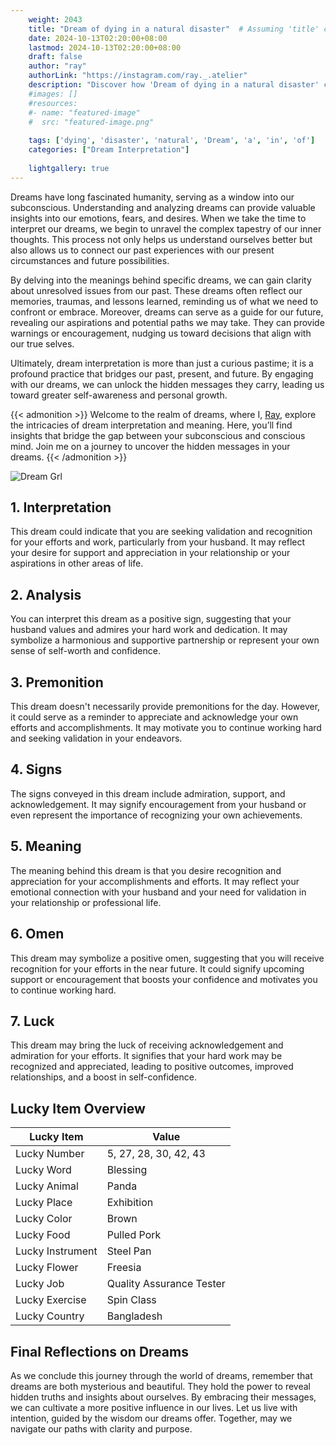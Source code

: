 ```yaml
---
    weight: 2043
    title: "Dream of dying in a natural disaster"  # Assuming 'title' column exists
    date: 2024-10-13T02:20:00+08:00
    lastmod: 2024-10-13T02:20:00+08:00
    draft: false
    author: "ray"
    authorLink: "https://instagram.com/ray._.atelier"
    description: "Discover how 'Dream of dying in a natural disaster' can interpret your future and uncover its significant meanings in your life."
    #images: []
    #resources:
    #- name: "featured-image"
    #  src: "featured-image.png"
    
    tags: ['dying', 'disaster', 'natural', 'Dream', 'a', 'in', 'of']
    categories: ["Dream Interpretation"]
    
    lightgallery: true
---
```

    
Dreams have long fascinated humanity, serving as a window into our subconscious. Understanding and analyzing dreams can provide valuable insights into our emotions, fears, and desires. When we take the time to interpret our dreams, we begin to unravel the complex tapestry of our inner thoughts. This process not only helps us understand ourselves better but also allows us to connect our past experiences with our present circumstances and future possibilities.

By delving into the meanings behind specific dreams, we can gain clarity about unresolved issues from our past. These dreams often reflect our memories, traumas, and lessons learned, reminding us of what we need to confront or embrace. Moreover, dreams can serve as a guide for our future, revealing our aspirations and potential paths we may take. They can provide warnings or encouragement, nudging us toward decisions that align with our true selves.

Ultimately, dream interpretation is more than just a curious pastime; it is a profound practice that bridges our past, present, and future. By engaging with our dreams, we can unlock the hidden messages they carry, leading us toward greater self-awareness and personal growth.

{{< admonition >}}
Welcome to the realm of dreams, where I, [Ray](https://instagram.com/ray._.atelier), explore the intricacies of dream interpretation and meaning. Here, you’ll find insights that bridge the gap between your subconscious and conscious mind. Join me on a journey to uncover the hidden messages in your dreams.
{{< /admonition >}}

![Dream Grl](https://cdn.pixabay.com/photo/2017/11/02/03/35/gothic-2910057_1280.jpg "Dream Grl")

## 1. Interpretation
 This dream could indicate that you are seeking validation and recognition for your efforts and work, particularly from your husband. It may reflect your desire for support and appreciation in your relationship or your aspirations in other areas of life.

## 2. Analysis
 You can interpret this dream as a positive sign, suggesting that your husband values and admires your hard work and dedication. It may symbolize a harmonious and supportive partnership or represent your own sense of self-worth and confidence.

## 3. Premonition
 This dream doesn't necessarily provide premonitions for the day. However, it could serve as a reminder to appreciate and acknowledge your own efforts and accomplishments. It may motivate you to continue working hard and seeking validation in your endeavors.

## 4. Signs
 The signs conveyed in this dream include admiration, support, and acknowledgement. It may signify encouragement from your husband or even represent the importance of recognizing your own achievements.

## 5. Meaning
 The meaning behind this dream is that you desire recognition and appreciation for your accomplishments and efforts. It may reflect your emotional connection with your husband and your need for validation in your relationship or professional life.

## 6. Omen
 This dream may symbolize a positive omen, suggesting that you will receive recognition for your efforts in the near future. It could signify upcoming support or encouragement that boosts your confidence and motivates you to continue working hard.

## 7. Luck
 This dream may bring the luck of receiving acknowledgement and admiration for your efforts. It signifies that your hard work may be recognized and appreciated, leading to positive outcomes, improved relationships, and a boost in self-confidence.

## Lucky Item Overview
| Lucky Item          | Value              |
|---------------|--------------------|
| Lucky Number        | 5, 27, 28, 30, 42, 43  |
| Lucky Word          | Blessing |
| Lucky Animal        | Panda |
| Lucky Place         | Exhibition     |
| Lucky Color         | Brown     |
| Lucky Food          | Pulled Pork      |
| Lucky Instrument    | Steel Pan |
| Lucky Flower        | Freesia    |
| Lucky Job           | Quality Assurance Tester       |
| Lucky Exercise      | Spin Class  |
| Lucky Country       | Bangladesh    |


##  Final Reflections on Dreams

As we conclude this journey through the world of dreams, remember that dreams are both mysterious and beautiful. They hold the power to reveal hidden truths and insights about ourselves. By embracing their messages, we can cultivate a more positive influence in our lives. Let us live with intention, guided by the wisdom our dreams offer. Together, may we navigate our paths with clarity and purpose.
